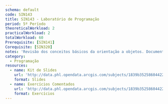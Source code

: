 ```yaml
---
schema: default
code: SIN143
title: SIN143 - Laboratório de Programação
period: 5º Período
theoreticalWorkload: 2
practicalWorkload: 2
totalWorkload: 60
Prerequisite: [SIN141]
Corequisite: [SIN320]
notes: 'Revisão dos conceitos básicos da orientação a objetos. Documentação: análise de Sistema Orientado a Objetos. Documentação: projeto de Sistema Orientado a Objeto. Conexão com banco de dados. Desenvolvimento de Sistema Orientado a Objeto.'
category:
  - Programação
resources:
  - name: Kit de Slides
    url: 'http://data.phl.opendata.arcgis.com/subjects/1839b35258604422b0b520cbb668df0d_0.csv'
    format: Slides
  - name: Exercícios Comentados
    url: 'http://data.phl.opendata.arcgis.com/subjects/1839b35258604422b0b520cbb668df0d_0.zip'
    format: Exercícios
---
```

